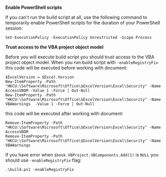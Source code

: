 **Enable PowerShell scripts**

If you can't run the build script at all, use the following command to temporarily enable PowerShell scripts for the duration of your PowerShell session:

```
Set-ExecutionPolicy -ExecutionPolicy Unrestricted -Scope Process
```

**Trust access to the VBA project object model**

Before you will execute build script you should trust access to the VBA project object model. When you run build script with `-enableRegistryFix` this code will be executed before working with document:

```
$ExcelVersion = $Excel.Version
New-ItemProperty -Path "HKCU:\Software\Microsoft\Office\$ExcelVersion\Excel\Security" -Name AccessVBOM -Value 1 -Force | Out-Null
New-ItemProperty -Path "HKCU:\Software\Microsoft\Office\$ExcelVersion\Excel\Security" -Name VBAWarnings  -Value 1 -Force | Out-Null
```

this code will be executed after working with document:

```
Remove-ItemProperty -Path "HKCU:\Software\Microsoft\Office\$ExcelVersion\Excel\Security" -Name AccessVBOM
Remove-ItemProperty -Path "HKCU:\Software\Microsoft\Office\$ExcelVersion\Excel\Security" -Name VBAWarnings
```

If you have error when `$book.VBProject.VBComponents.Add(1)` is `NULL` you should use `-enableRegistryFix` flag:

```
.\build.ps1 -enableRegistryFix
```
